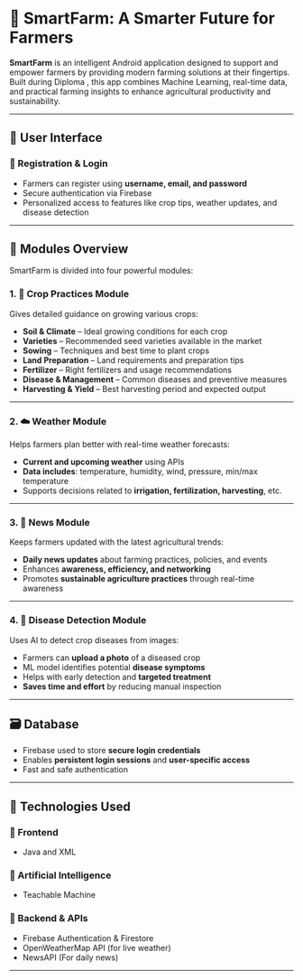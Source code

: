 # 🌾 SmartFarm: A Smarter Future for Farmers

**SmartFarm** is an intelligent Android application designed to support and empower farmers by providing modern farming solutions at their fingertips. Built during Diploma , this app combines Machine Learning, real-time data, and practical farming insights to enhance agricultural productivity and sustainability.

---

## 📱 User Interface

### 🔐 Registration & Login
- Farmers can register using **username, email, and password**
- Secure authentication via Firebase
- Personalized access to features like crop tips, weather updates, and disease detection

---

## 🧠 Modules Overview

SmartFarm is divided into four powerful modules:

### 1. 🌱 **Crop Practices Module**
Gives detailed guidance on growing various crops:

- **Soil & Climate** – Ideal growing conditions for each crop
- **Varieties** – Recommended seed varieties available in the market
- **Sowing** – Techniques and best time to plant crops
- **Land Preparation** – Land requirements and preparation tips
- **Fertilizer** – Right fertilizers and usage recommendations
- **Disease & Management** – Common diseases and preventive measures
- **Harvesting & Yield** – Best harvesting period and expected output

---

### 2. ☁️ **Weather Module**
Helps farmers plan better with real-time weather forecasts:

- **Current and upcoming weather** using APIs
- **Data includes**: temperature, humidity, wind, pressure, min/max temperature
- Supports decisions related to **irrigation, fertilization, harvesting**, etc.

---

### 3. 📰 **News Module**
Keeps farmers updated with the latest agricultural trends:

- **Daily news updates** about farming practices, policies, and events
- Enhances **awareness, efficiency, and networking**
- Promotes **sustainable agriculture practices** through real-time awareness

---

### 4. 🦠 **Disease Detection Module**
Uses AI to detect crop diseases from images:

- Farmers can **upload a photo** of a diseased crop
- ML model identifies potential **disease symptoms**
- Helps with early detection and **targeted treatment**
- **Saves time and effort** by reducing manual inspection

---

## 🗃️ Database

- Firebase used to store **secure login credentials**
- Enables **persistent login sessions** and **user-specific access**
- Fast and safe authentication

---

## 🔧 Technologies Used

### 🎨 Frontend
- Java and XML

### 🧠 Artificial Intelligence
- Teachable Machine  

### 🔗 Backend & APIs
- Firebase Authentication & Firestore  
- OpenWeatherMap API (for live weather)
- NewsAPI (For daily news)

---

